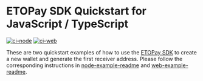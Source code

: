 # ETOPay SDK Quickstart for JavaScript / TypeScript

[![ci-node](https://github.com/ETOSPHERES-Labs/etopay-sdk-quickstart-ts/actions/workflows/ci_node.yml/badge.svg)](https://github.com/ETOSPHERES-Labs/etopay-sdk-quickstart-ts/actions/workflows/ci_node.yml)
[![ci-web](https://github.com/ETOSPHERES-Labs/etopay-sdk-quickstart-ts/actions/workflows/ci_web.yml/badge.svg)](https://github.com/ETOSPHERES-Labs/etopay-sdk-quickstart-ts/actions/workflows/ci_web.yml)

These are two quickstart examples of how to use the [ETOPay SDK](https://github.com/ETOSPHERES-Labs/etopay-sdk) to create a new wallet and generate the first receiver address. Please follow the corresponding instructions in [node-example-readme](./node-example/README.md) and [web-example-readme](./web-example/README.md).

